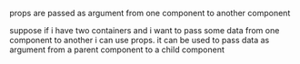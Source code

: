 props are passed as argument from one component to another component

suppose if i have two containers and i want to pass some data from one component to another i can use props. it can be used to pass data as argument from a parent component to a child component